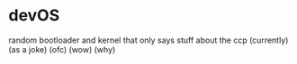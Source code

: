 # devOS
random bootloader and kernel that only says stuff about the ccp (currently) (as a joke) (ofc) (wow) (why)

